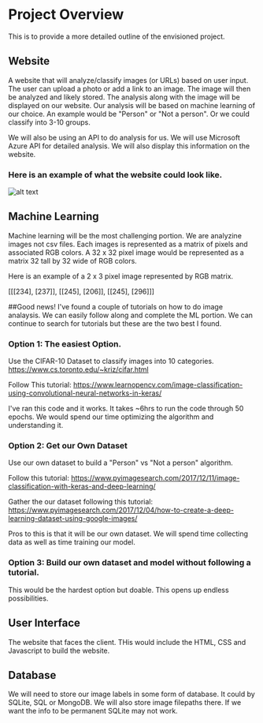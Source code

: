 # Project Overview
This is to provide a more detailed outline of the envisioned project. 

## Website 
A website that will analyze/classify images (or URLs) based on user input. The user can upload a photo or add a link to an image. The image will then be analyzed and likely stored. The analysis along with the image will be displayed on our website. Our analysis will be based on machine learning of our choice. An example would be "Person" or "Not a person". Or we could classify into 3-10 groups. 

We will also be using an API to do analysis for us. We will use Microsoft Azure API for detailed analysis. We will also display this information on the website. 

### Here is an example of what the website could look like. 
![alt text](https://github.com/warnerm06/Final_Project_Img_Analysis/blob/master/Website_design_concept.JPG "Logo Title Text 1")

## Machine Learning
Machine learning will be the most challenging portion. We are analyzine images not csv files. Each images is represented as a matrix of pixels and associated RGB colors. A 32 x 32 pixel image would be represented as a matrix 32 tall by 32 wide of RGB colors.  

Here is an example of a 2 x 3 pixel image represented by RGB matrix. 

[[[234], [237]],
[[245], [206]],
[[245], [296]]]

##Good news! 
I've found a couple of tutorials on how to do image analaysis. We can easily follow along and complete the ML portion. We can continue to search for tutorials but these are the two best I found. 

### Option 1: The easiest Option. 
Use the CIFAR-10 Dataset to classify images into 10 categories. 
https://www.cs.toronto.edu/~kriz/cifar.html

Follow This tutorial: 
https://www.learnopencv.com/image-classification-using-convolutional-neural-networks-in-keras/

I've ran this code and it works. It takes ~6hrs to run the code through 50 epochs. 
We would spend our time optimizing the algorithm and understanding it. 

### Option 2: Get our Own Dataset
Use our own dataset to build a "Person" vs "Not a person" algorithm.

Follow this tutorial:
https://www.pyimagesearch.com/2017/12/11/image-classification-with-keras-and-deep-learning/

Gather the our dataset following this tutorial:
https://www.pyimagesearch.com/2017/12/04/how-to-create-a-deep-learning-dataset-using-google-images/

Pros to this is that it will be our own dataset. We will spend time collecting data as well as time training our model. 

### Option 3: Build our own dataset and model without following a tutorial. 
This would be the hardest option but doable. This opens up endless possibilities. 

## User Interface
The website that faces the client. THis would include the HTML, CSS and Javascript to build the website. 

## Database
We will need to store our image labels in some form of database. It could by SQLite, SQL or MongoDB. We will also store image filepaths there. If we want the info to be permanent SQLite may not work. 

## 


